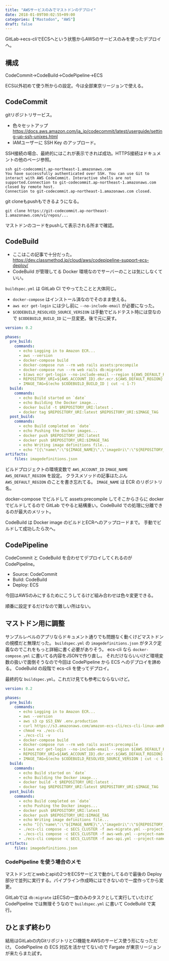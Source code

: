 ```yaml
---
title: "AWSサービスのみでマストドンのデプロイ"
date: 2018-01-09T00:02:55+09:00
categories: ["Mastodon", "AWS"]
draft: false
---
```


GitLab→ecs-cliでECSへという状態からAWSのサービスのみを使ったデプロイへ。

## 構成
CodeCommit→CodeBuild→CodePipeline→ECS

ECS以外初めて使う所からの設定。今は全部東京リージョンで使える。

## CodeCommit
gitリポジトリサービス。

- 色々セットアップ https://docs.aws.amazon.com/ja_jp/codecommit/latest/userguide/setting-up-ssh-unixes.html
- IAMユーザーに SSH Key のアップロード。

SSH接続の場合、最終的にはこれが表示できれば成功。HTTPS接続はドキュメントの他のページ参照。

```
ssh git-codecommit.ap-northeast-1.amazonaws.com
You have successfully authenticated over SSH. You can use Git to interact with AWS CodeCommit. Interactive shells are not supported.Connection to git-codecommit.ap-northeast-1.amazonaws.com closed by remote host.
Connection to git-codecommit.ap-northeast-1.amazonaws.com closed.
```

git cloneもpushもできるようになる。

```
git clone https://git-codecommit.ap-northeast-1.amazonaws.com/v1/repos/...
```

マストドンのコードをpushして表示される所まで確認。

## CodeBuild
- ここはこの記事で十分だった。 https://dev.classmethod.jp/cloud/aws/codepipeline-support-ecs-deploy/
- CodeBuild が管理してる Docker 環境なのでサーバーのことは気にしなくていい。

`buildspec.yml` は GitLab CI でやってたことと大体同じ。 
 
- `docker-compose` はインストール済なのでそのまま使える。
- `aws ecr get-login` には少し前に `--no-include-email` が必要になった。
- `$CODEBUILD_RESOLVED_SOURCE_VERSION` は手動でビルドテスト時には空なので `$CODEBUILD_BUILD_ID` に一旦変更。後で元に戻す。

```yaml
version: 0.2

phases:
  pre_build:
    commands:
      - echo Logging in to Amazon ECR...
      - aws --version
      - docker-compose build
      - docker-compose run --rm web rails assets:precompile
      - docker-compose run --rm web rails db:migrate
      - $(aws ecr get-login --no-include-email --region ${AWS_DEFAULT_REGION})
      - REPOSITORY_URI=${AWS_ACCOUNT_ID}.dkr.ecr.${AWS_DEFAULT_REGION}.amazonaws.com/${IMAGE_NAME}
      - IMAGE_TAG=$(echo $CODEBUILD_BUILD_ID | cut -c 1-7)
  build:
    commands:
      - echo Build started on `date`
      - echo Building the Docker image...
      - docker build -t $REPOSITORY_URI:latest .
      - docker tag $REPOSITORY_URI:latest $REPOSITORY_URI:$IMAGE_TAG
  post_build:
    commands:
      - echo Build completed on `date`
      - echo Pushing the Docker images...
      - docker push $REPOSITORY_URI:latest
      - docker push $REPOSITORY_URI:$IMAGE_TAG
      - echo Writing image definitions file...
      - echo "[{\"name\":\"${IMAGE_NAME}\",\"imageUri\":\"${REPOSITORY_URI}:${IMAGE_TAG}\"}]" > imagedefinitions.json
artifacts:
    files: imagedefinitions.json

```

ビルドプロジェクトの環境変数で `AWS_ACCOUNT_ID` `IMAGE_NAME` `AWS_DEFAULT_REGION` を設定。
クラスメソッドの記事はたぶん `AWS_DEFAULT_REGION` のことを書き忘れてる。
`IMAGE_NAME` は ECR のリポジトリ名。

docker-compose でビルドして assets:precompile してそこからさらに docker でビルドしてるので GitLab でやると結構重い。CodeBuild での処理に分離できるのが最大のメリット。

CodeBuild は Docker image のビルドとECRへのアップロードまで。
手動でビルドして成功したら次へ。

## CodePipeline
CodeCommit と CodeBuild を合わせてデプロイしてくれるのが CodePipeline。

- Source: CodeCommit
- Build: CodeBuild
- Deploy: ECS

今回はAWSのみにするためにこうしてるけど組み合わせは色々変更できる。

順番に設定するだけなので難しい所はない。

## マストドン用に調整
サンプルレベルのアプリならドキュメント通りでも問題なく動くけどマストドンの規模だと無理だった。
`buildspec.yml` の `imagedefinitions.json` がタスク定義なのでこれをもっと詳細に書く必要がありそう。
ecs-cli なら `docker-compose.yml` に書いてる内容をJSONで作り直し。
それだけならいいけど環境変数の扱いで面倒そうなので今回は CodePipeline から ECS へのデプロイを諦める。
CodeBuild の段階で ecs-cli を使ってデプロイ。

最終的な `buildspec.yml`。これだけ見ても参考にならないけど。

```yaml
version: 0.2

phases:
  pre_build:
    commands:
      - echo Logging in to Amazon ECR...
      - aws --version
      - aws s3 cp $S3_ENV .env.production
      - curl https://s3.amazonaws.com/amazon-ecs-cli/ecs-cli-linux-amd64-latest -o ecs-cli
      - chmod +x ./ecs-cli
      - ./ecs-cli -v
      - docker-compose build
      - docker-compose run --rm web rails assets:precompile
      - $(aws ecr get-login --no-include-email --region ${AWS_DEFAULT_REGION})
      - REPOSITORY_URI=${AWS_ACCOUNT_ID}.dkr.ecr.${AWS_DEFAULT_REGION}.amazonaws.com/${IMAGE_NAME}
      - IMAGE_TAG=$(echo $CODEBUILD_RESOLVED_SOURCE_VERSION | cut -c 1-7)
  build:
    commands:
      - echo Build started on `date`
      - echo Building the Docker image...
      - docker build -t $REPOSITORY_URI:latest .
      - docker tag $REPOSITORY_URI:latest $REPOSITORY_URI:$IMAGE_TAG
  post_build:
    commands:
      - echo Build completed on `date`
      - echo Pushing the Docker images...
      - docker push $REPOSITORY_URI:latest
      - docker push $REPOSITORY_URI:$IMAGE_TAG
      - echo Writing image definitions file...
      - echo "[{\"name\":\"${IMAGE_NAME}\",\"imageUri\":\"${REPOSITORY_URI}:${IMAGE_TAG}\"}]" > imagedefinitions.json
      - ./ecs-cli compose -c $ECS_CLUSTER -f aws-migrate.yml --project-name mastodon-migrate up
      - ./ecs-cli compose -c $ECS_CLUSTER -f aws-web.yml --project-name mastodon-web service up --timeout 10 --target-group-arn $ALB_WEB_ARN --container-name $ALB_WEB_NAME --container-port 3000
      - ./ecs-cli compose -c $ECS_CLUSTER -f aws-api.yml --project-name mastodon-api service up --timeout 10 --target-group-arn $ALB_API_ARN --container-name $ALB_API_NAME --container-port 4000
artifacts:
    files: imagedefinitions.json
```

### CodePipeline を使う場合のメモ
マストドンだとwebとapiの2つをECSサービスで動かしてるので最後の Deploy 部分で並列に実行する。パイプライン作成時にはできないので一度作ってから変更。

GitLabでは `db:migrate` はECSの一度のみのタスクとして実行していたけど CodePipeline では無理そうなので `buildspec.yml` に書いて CodeBuild で実行。


## ひとまず終わり
結局はGitLabの内GitリポジトリとCI機能をAWSのサービス使う形になっただけ。
CodePipeline の ECS 対応を活かせてないので Fargate が東京リージョンが来たらまた試す。
